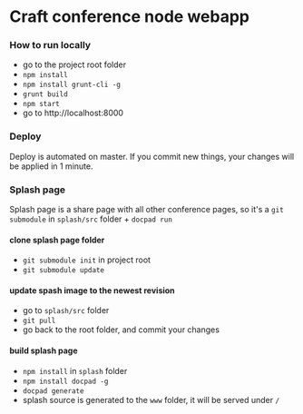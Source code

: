 # Craft conference node webapp

### How to run locally

* go to the project root folder
* `npm install`
* `npm install grunt-cli -g`
* `grunt build`
* `npm start`
* go to http://localhost:8000

### Deploy

Deploy is automated on master. If you commit new things, your changes will be applied in 1 minute.

### Splash page

Splash page is a share page with all other conference pages, so it's a `git submodule` in `splash/src` folder + `docpad run`

#### clone splash page folder

* `git submodule init` in project root
* `git submodule update`

#### update spash image to the newest revision

* go to `splash/src` folder
* `git pull`
* go back to the root folder, and commit your changes

#### build splash page

* `npm install` in `splash` folder
* `npm install docpad -g`
* `docpad generate`
* splash source is generated to the `www` folder, it will be served under `/`
